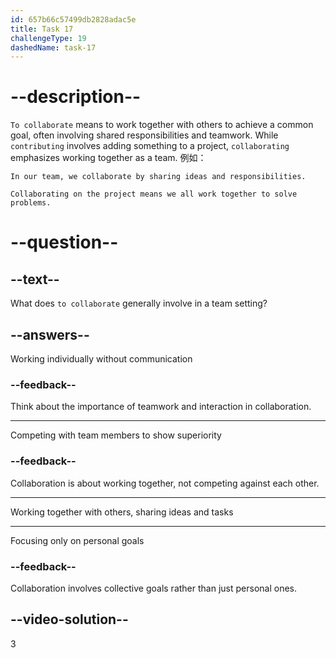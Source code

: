 ```yaml
---
id: 657b66c57499db2828adac5e
title: Task 17
challengeType: 19
dashedName: task-17
---
```


# --description--

`To collaborate` means to work together with others to achieve a common goal, often involving shared responsibilities and teamwork. While `contributing` involves adding something to a project, `collaborating` emphasizes working together as a team. 例如：

`In our team, we collaborate by sharing ideas and responsibilities.`

`Collaborating on the project means we all work together to solve problems.`

# --question--

## --text--

What does `to collaborate` generally involve in a team setting?

## --answers--

Working individually without communication

### --feedback--

Think about the importance of teamwork and interaction in collaboration.

---

Competing with team members to show superiority

### --feedback--

Collaboration is about working together, not competing against each other.

---

Working together with others, sharing ideas and tasks

---

Focusing only on personal goals

### --feedback--

Collaboration involves collective goals rather than just personal ones.

## --video-solution--

3
